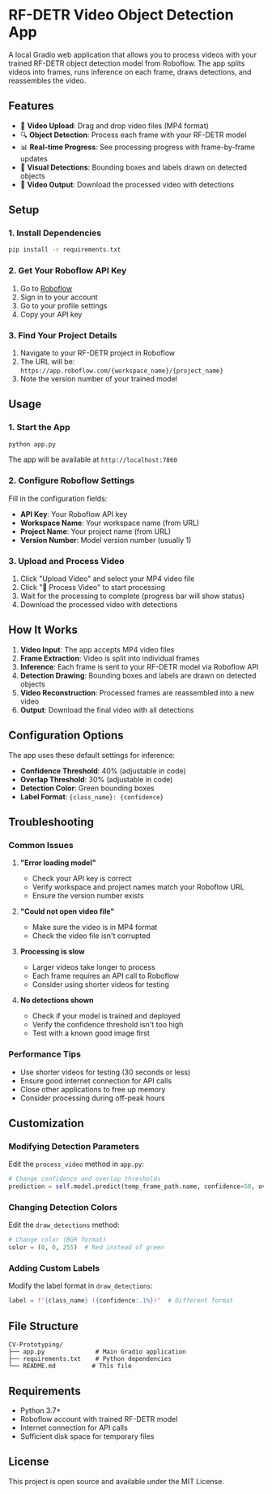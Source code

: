 # RF-DETR Video Object Detection App

A local Gradio web application that allows you to process videos with your trained RF-DETR object detection model from Roboflow. The app splits videos into frames, runs inference on each frame, draws detections, and reassembles the video.

## Features

- 🎥 **Video Upload**: Drag and drop video files (MP4 format)
- 🔍 **Object Detection**: Process each frame with your RF-DETR model
- 📊 **Real-time Progress**: See processing progress with frame-by-frame updates
- 🎨 **Visual Detections**: Bounding boxes and labels drawn on detected objects
- 💾 **Video Output**: Download the processed video with detections

## Setup

### 1. Install Dependencies

```bash
pip install -r requirements.txt
```

### 2. Get Your Roboflow API Key

1. Go to [Roboflow](https://app.roboflow.com/)
2. Sign in to your account
3. Go to your profile settings
4. Copy your API key

### 3. Find Your Project Details

1. Navigate to your RF-DETR project in Roboflow
2. The URL will be: `https://app.roboflow.com/{workspace_name}/{project_name}`
3. Note the version number of your trained model

## Usage

### 1. Start the App

```bash
python app.py
```

The app will be available at `http://localhost:7860`

### 2. Configure Roboflow Settings

Fill in the configuration fields:
- **API Key**: Your Roboflow API key
- **Workspace Name**: Your workspace name (from URL)
- **Project Name**: Your project name (from URL)
- **Version Number**: Model version number (usually 1)

### 3. Upload and Process Video

1. Click "Upload Video" and select your MP4 video file
2. Click "🚀 Process Video" to start processing
3. Wait for the processing to complete (progress bar will show status)
4. Download the processed video with detections

## How It Works

1. **Video Input**: The app accepts MP4 video files
2. **Frame Extraction**: Video is split into individual frames
3. **Inference**: Each frame is sent to your RF-DETR model via Roboflow API
4. **Detection Drawing**: Bounding boxes and labels are drawn on detected objects
5. **Video Reconstruction**: Processed frames are reassembled into a new video
6. **Output**: Download the final video with all detections

## Configuration Options

The app uses these default settings for inference:
- **Confidence Threshold**: 40% (adjustable in code)
- **Overlap Threshold**: 30% (adjustable in code)
- **Detection Color**: Green bounding boxes
- **Label Format**: `{class_name}: {confidence}`

## Troubleshooting

### Common Issues

1. **"Error loading model"**
   - Check your API key is correct
   - Verify workspace and project names match your Roboflow URL
   - Ensure the version number exists

2. **"Could not open video file"**
   - Make sure the video is in MP4 format
   - Check the video file isn't corrupted

3. **Processing is slow**
   - Larger videos take longer to process
   - Each frame requires an API call to Roboflow
   - Consider using shorter videos for testing

4. **No detections shown**
   - Check if your model is trained and deployed
   - Verify the confidence threshold isn't too high
   - Test with a known good image first

### Performance Tips

- Use shorter videos for testing (30 seconds or less)
- Ensure good internet connection for API calls
- Close other applications to free up memory
- Consider processing during off-peak hours

## Customization

### Modifying Detection Parameters

Edit the `process_video` method in `app.py`:

```python
# Change confidence and overlap thresholds
prediction = self.model.predict(temp_frame_path.name, confidence=50, overlap=20).json()
```

### Changing Detection Colors

Edit the `draw_detections` method:

```python
# Change color (BGR format)
color = (0, 0, 255)  # Red instead of green
```

### Adding Custom Labels

Modify the label format in `draw_detections`:

```python
label = f"{class_name} ({confidence:.1%})"  # Different format
```

## File Structure

```
CV-Prototyping/
├── app.py              # Main Gradio application
├── requirements.txt    # Python dependencies
└── README.md          # This file
```

## Requirements

- Python 3.7+
- Roboflow account with trained RF-DETR model
- Internet connection for API calls
- Sufficient disk space for temporary files

## License

This project is open source and available under the MIT License.
